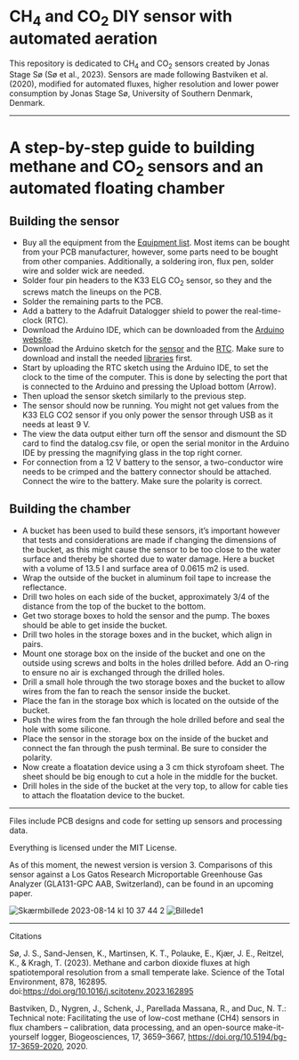 # CH<sub>4</sub> and CO<sub>2</sub> DIY sensor with automated aeration

This repository is dedicated to CH<sub>4</sub> and CO<sub>2</sub> sensors created by Jonas Stage Sø (Sø et al., 2023). 
Sensors are made following Bastviken et al. (2020), modified for automated fluxes, higher resolution and lower power consumption by Jonas Stage Sø, University of Southern Denmark, Denmark. 

------------------

# A step-by-step guide to building methane and CO<sub>2</sub> sensors and an automated floating chamber


## Building the sensor
* Buy all the equipment from the [Equipment list](Version%203/SHT_highbit_CH4_CO2/Equipment%20list.docx). Most items can be bought from your PCB manufacturer, however, some parts need to be bought from other companies. Additionally, a soldering iron, flux pen, solder wire and solder wick are needed.
* Solder four pin headers to the K33 ELG CO<sub>2</sub> sensor, so they and the screws match the lineups on the PCB. 
* Solder the remaining parts to the PCB. 
* Add a battery to the Adafruit Datalogger shield to power the real-time-clock (RTC).
* Download the Arduino IDE, which can be downloaded from the [Arduino website](https://www.arduino.cc/en/software).
* Download the Arduino sketch for the [sensor](Version%203/SHT_highbit_CH4_CO2/SHT_highbit_methane_CO2_sensor/SHT_highbit_methane_CO2_sensor.ino) and the [RTC](RTC/RTC_set/RTC_set.ino). Make sure to download and install the needed [libraries](Arduino%20libraries/) first. 
* Start by uploading the RTC sketch using the Arduino IDE, to set the clock to the time of the computer. This is done by selecting the port that is connected to the Arduino and pressing the Upload bottom (Arrow).
* Then upload the sensor sketch similarly to the previous step.
* The sensor should now be running. You might not get values from the K33 ELG CO2 sensor if you only power the sensor through USB as it needs at least 9 V. 
* The view the data output either turn off the sensor and dismount the SD card to find the datalog.csv file, or open the serial monitor in the Arduino IDE by pressing the magnifying glass in the top right corner. 
* For connection from a 12 V battery to the sensor, a two-conductor wire needs to be crimped and the battery connector should be attached. Connect the wire to the battery.  Make sure the polarity is correct.



## Building the chamber
* A bucket has been used to build these sensors, it’s important however that tests and considerations are made if changing the dimensions of the bucket, as this might cause the sensor to be too close to the water surface and thereby be shorted due to water damage. Here a bucket with a volume of 13.5 l and surface area of 0.0615 m2 is used.
* Wrap the outside of the bucket in aluminum foil tape to increase the reflectance. 
* Drill two holes on each side of the bucket, approximately 3/4 of the distance from the top of the bucket to the bottom. 
* Get two storage boxes to hold the sensor and the pump. The boxes should be able to get inside the bucket. 
* Drill two holes in the storage boxes and in the bucket, which align in pairs.
* Mount one storage box on the inside of the bucket and one on the outside using screws and bolts in the holes drilled before. Add an O-ring to ensure no air is exchanged through the drilled holes. 
* Drill a small hole through the two storage boxes and the bucket to allow wires from the fan to reach the sensor inside the bucket. 
* Place the fan in the storage box which is located on the outside of the bucket. 
* Push the wires from the fan through the hole drilled before and seal the hole with some silicone. 
* Place the sensor in the storage box on the inside of the bucket and connect the fan through the push terminal. Be sure to consider the polarity.
* Now create a floatation device using a 3 cm thick styrofoam sheet. The sheet should be big enough to cut a hole in the middle for the bucket.
* Drill holes in the side of the bucket at the very top, to allow for cable ties to attach the floatation device to the bucket. 

------------------

Files include PCB designs and code for setting up sensors and processing data.

Everything is licensed under the MIT License.


As of this moment, the newest version is version 3. 
Comparisons of this sensor against a Los Gatos Research Microportable Greenhouse Gas Analyzer (GLA131-GPC AAB, Switzerland), can be found in an upcoming paper.

![Skærmbillede 2023-08-14 kl  10 37 44 2](https://github.com/JonasStage/Methane-and-CO2-sensor/assets/57667863/85bc4e85-a9ac-4017-9cfc-d753d11304c8) ![Billede1](https://github.com/JonasStage/Methane-and-CO2-sensor/assets/57667863/3e51f4ee-0072-430b-99f7-15fcb3a9be2a)



------------------

Citations


Sø, J. S., Sand-Jensen, K., Martinsen, K. T., Polauke, E., Kjær, J. E., Reitzel, K., & Kragh, T. (2023). Methane and carbon dioxide fluxes at high spatiotemporal resolution from a small temperate lake. Science of the Total Environment, 878, 162895. doi:https://doi.org/10.1016/j.scitotenv.2023.162895

  Bastviken, D., Nygren, J., Schenk, J., Parellada Massana, R., and Duc, N. T.: Technical note: Facilitating the use          of low-cost methane (CH4) sensors in flux chambers – calibration, data processing, and an open-source make-it-yourself logger, Biogeosciences, 17, 3659–3667, https://doi.org/10.5194/bg-17-3659-2020, 2020.
